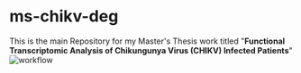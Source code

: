 # ms-chikv-deg
This is the main Repository for my Master's Thesis work titled "**Functional Transcriptomic Analysis of Chikungunya Virus (CHIKV) Infected Patients**"
![workflow](https://i.imgur.com/W7EYPir.png)
